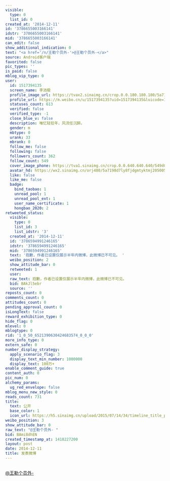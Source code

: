 ```yaml
---
visible:
  type: 0
  list_id: 0
created_at: '2014-12-11'
id: '3786655003166141'
idstr: '3786655003166141'
mid: '3786655003166141'
can_edit: false
show_additional_indication: 0
text: "<a href='/n/王勒个员外-'>@王勒个员外-</a>"
source: Android客户端
favorited: false
pic_types: ''
is_paid: false
mblog_vip_type: 0
user:
  id: 1517394135
  screen_name: 李消极
  profile_image_url: https://tvax2.sinaimg.cn/crop.0.0.180.180.180/5a7198d7ly8fjdgmtyktmj20500500so.jpg?KID=imgbed,tva&Expires=1606399584&ssig=6%2Feqc98qQW
  profile_url: https://m.weibo.cn/u/1517394135?uid=1517394135&luicode=10000011&lfid=2304131517394135_-_WEIBO_SECOND_PROFILE_WEIBO
  statuses_count: 613
  verified: false
  verified_type: -1
  close_blue_v: false
  description: 唯忆轻狂年，风流任沉醉。
  gender: m
  mbtype: 0
  urank: 33
  mbrank: 0
  follow_me: false
  following: false
  followers_count: 362
  follow_count: 549
  cover_image_phone: https://tva1.sinaimg.cn/crop.0.0.640.640.640/549d0121tw1egm1kjly3jj20hs0hsq4f.jpg
  avatar_hd: https://wx2.sinaimg.cn/orj480/5a7198d7ly8fjdgmtyktmj20500500so.jpg
  like: false
  like_me: false
  badge:
    bind_taobao: 1
    unread_pool: 1
    unread_pool_ext: 1
    user_name_certificate: 1
    hongbao_2020: 2
retweeted_status:
  visible:
    type: 0
    list_id: 3
    list_idstr: '3'
  created_at: '2014-12-11'
  id: '3786594991246165'
  idstr: '3786594991246165'
  mid: '3786594991246165'
  text: '抱歉，作者已设置仅展示半年内微博，此微博已不可见。 '
  weibo_position: 2
  show_attitude_bar: 0
  retweeted: 1
  user:
  raw_text: 抱歉，作者已设置仅展示半年内微博，此微博已不可见。 ​​​
  bid: BAkJl5ebr
  source: ''
reposts_count: 0
comments_count: 0
attitudes_count: 0
pending_approval_count: 0
isLongText: false
reward_exhibition_type: 0
hide_flag: 0
mlevel: 0
mblogtype: 0
rid: '1_0_50_6521390630424683574_0_0_0'
more_info_type: 0
extern_safe: 0
number_display_strategy:
  apply_scenario_flag: 3
  display_text_min_number: 1000000
  display_text: 100万+
enable_comment_guide: true
content_auth: 0
pic_num: 0
alchemy_params:
  ug_red_envelope: false
mblog_menu_new_style: 0
reads_count: 731
title:
  text: 公开
  base_color: 1
  icon_url: https://h5.sinaimg.cn/upload/2015/07/14/34/timeline_title_public_default.png
weibo_position: 3
show_attitude_bar: 0
raw_text: "@王勒个员外- "
bid: BAmi8dhEN
created_timestamp_at: 1418227200
layout: post
date: 2014-12-11
title: 发表微博
---
```


![]()

<a href='/n/王勒个员外-'>@王勒个员外-</a>

